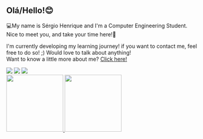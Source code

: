 ## Olá/Hello!😊

💻My name is Sérgio Henrique and I'm a Computer Engineering Student. Nice to meet you, and take your time here!🦾

I'm currently developing my learning journey! if you want to contact me, feel free to do so! ;) Would love to talk about anything!<br>
Want to know a little more about me? <a href="https://thesergiohenrique.github.io/" target="_blank">Click here!</a>
<div>
<a href="https://www.youtube.com/c/DesireBlueSky" target="_blank"><img src="https://img.shields.io/badge/YouTube-FF0000?style=for-the-badge&logo=youtube&logoColor=white" target="_blank"></a>
<a href = "mailto:sergio5203@gmail.com"><img src="https://img.shields.io/badge/Gmail-D14836?style=for-the-badge&logo=gmail&logoColor=white" target="_blank"></a>
<a href="https://www.linkedin.com/in/s%C3%A9rgio-henrique-69abb5210/" target="_blank"><img src="https://img.shields.io/badge/-LinkedIn-%230077B5?style=for-the-badge&logo=linkedin&logoColor=white" target="_blank"></a>   
</div>

<div>
<a href="https://github.com/TheSergioHenrique">
<img height="150em" src="https://github-readme-stats.vercel.app/api/top-langs/?username=TheSergioHenrique&layout=compact&langs_count=7&theme=radical"/>
<img height="150em" src="https://github-readme-stats.vercel.app/api?username=TheSergioHenrique&show_icons=true&theme=radical&include_all_commits=true&count_private=true"/>
</div>
